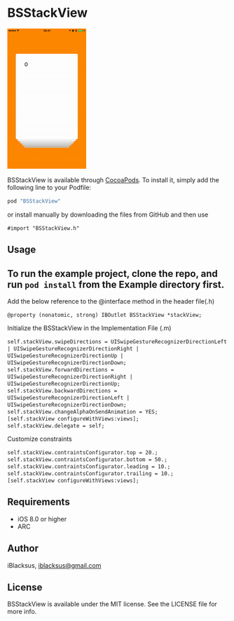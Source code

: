 # BSStackView

![Image](DemoResources/demo.gif)

BSStackView is available through [CocoaPods](http://cocoapods.org). To install
it, simply add the following line to your Podfile:

```ruby
pod "BSStackView"
```
or install manually by downloading the files from GitHub and then use
```ObjC
#import "BSStackView.h"
```

## Usage

## To run the example project, clone the repo, and run `pod install` from the Example directory first.

Add the below reference to the @interface method in the header file(.h)
```ObjC
@property (nonatomic, strong) IBOutlet BSStackView *stackView;
```

Initialize the BSStackView in the Implementation File (.m)
```ObjC
self.stackView.swipeDirections = UISwipeGestureRecognizerDirectionLeft | UISwipeGestureRecognizerDirectionRight | UISwipeGestureRecognizerDirectionUp | UISwipeGestureRecognizerDirectionDown;
self.stackView.forwardDirections = UISwipeGestureRecognizerDirectionRight | UISwipeGestureRecognizerDirectionUp;
self.stackView.backwardDirections = UISwipeGestureRecognizerDirectionLeft | UISwipeGestureRecognizerDirectionDown;
self.stackView.changeAlphaOnSendAnimation = YES;
[self.stackView configureWithViews:views];
self.stackView.delegate = self;
```

Customize constraints
```ObjC
self.stackView.contraintsConfigurator.top = 20.;
self.stackView.contraintsConfigurator.bottom = 50.;
self.stackView.contraintsConfigurator.leading = 10.;
self.stackView.contraintsConfigurator.trailing = 10.;
[self.stackView configureWithViews:views];
```

## Requirements
  * iOS 8.0 or higher
  * ARC

## Author

iBlacksus, iblacksus@gmail.com

## License

BSStackView is available under the MIT license. See the LICENSE file for more info.
